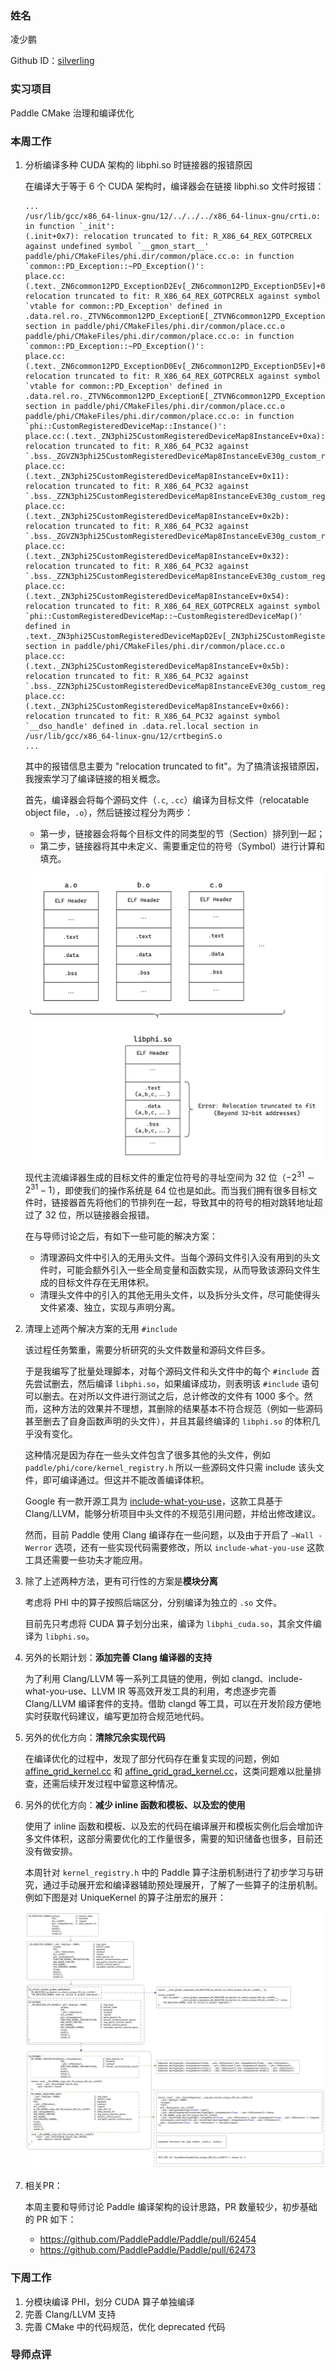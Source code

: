 ### 姓名

凌少鹏

Github ID：[silverling](https://github.com/silverling)

### 实习项目

Paddle CMake 治理和编译优化

### 本周工作

1. 分析编译多种 CUDA 架构的 libphi.so 时链接器的报错原因
   
   在编译大于等于 6 个 CUDA 架构时，编译器会在链接 libphi.so 文件时报错：
   ```
   ...
   /usr/lib/gcc/x86_64-linux-gnu/12/../../../x86_64-linux-gnu/crti.o: in function `_init':
   (.init+0x7): relocation truncated to fit: R_X86_64_REX_GOTPCRELX against undefined symbol `__gmon_start__'
   paddle/phi/CMakeFiles/phi.dir/common/place.cc.o: in function `common::PD_Exception::~PD_Exception()':
   place.cc:(.text._ZN6common12PD_ExceptionD2Ev[_ZN6common12PD_ExceptionD5Ev]+0xf): relocation truncated to fit: R_X86_64_REX_GOTPCRELX against symbol `vtable for common::PD_Exception' defined in .data.rel.ro._ZTVN6common12PD_ExceptionE[_ZTVN6common12PD_ExceptionE] section in paddle/phi/CMakeFiles/phi.dir/common/place.cc.o
   paddle/phi/CMakeFiles/phi.dir/common/place.cc.o: in function `common::PD_Exception::~PD_Exception()':
   place.cc:(.text._ZN6common12PD_ExceptionD0Ev[_ZN6common12PD_ExceptionD5Ev]+0xf): relocation truncated to fit: R_X86_64_REX_GOTPCRELX against symbol `vtable for common::PD_Exception' defined in .data.rel.ro._ZTVN6common12PD_ExceptionE[_ZTVN6common12PD_ExceptionE] section in paddle/phi/CMakeFiles/phi.dir/common/place.cc.o
   paddle/phi/CMakeFiles/phi.dir/common/place.cc.o: in function `phi::CustomRegisteredDeviceMap::Instance()':
   place.cc:(.text._ZN3phi25CustomRegisteredDeviceMap8InstanceEv+0xa): relocation truncated to fit: R_X86_64_PC32 against `.bss._ZGVZN3phi25CustomRegisteredDeviceMap8InstanceEvE30g_custom_registered_device_map'
   place.cc:(.text._ZN3phi25CustomRegisteredDeviceMap8InstanceEv+0x11): relocation truncated to fit: R_X86_64_PC32 against `.bss._ZZN3phi25CustomRegisteredDeviceMap8InstanceEvE30g_custom_registered_device_map'
   place.cc:(.text._ZN3phi25CustomRegisteredDeviceMap8InstanceEv+0x2b): relocation truncated to fit: R_X86_64_PC32 against `.bss._ZGVZN3phi25CustomRegisteredDeviceMap8InstanceEvE30g_custom_registered_device_map'
   place.cc:(.text._ZN3phi25CustomRegisteredDeviceMap8InstanceEv+0x32): relocation truncated to fit: R_X86_64_PC32 against `.bss._ZZN3phi25CustomRegisteredDeviceMap8InstanceEvE30g_custom_registered_device_map'
   place.cc:(.text._ZN3phi25CustomRegisteredDeviceMap8InstanceEv+0x54): relocation truncated to fit: R_X86_64_REX_GOTPCRELX against symbol `phi::CustomRegisteredDeviceMap::~CustomRegisteredDeviceMap()' defined in .text._ZN3phi25CustomRegisteredDeviceMapD2Ev[_ZN3phi25CustomRegisteredDeviceMapD5Ev] section in paddle/phi/CMakeFiles/phi.dir/common/place.cc.o
   place.cc:(.text._ZN3phi25CustomRegisteredDeviceMap8InstanceEv+0x5b): relocation truncated to fit: R_X86_64_PC32 against `.bss._ZZN3phi25CustomRegisteredDeviceMap8InstanceEvE30g_custom_registered_device_map'
   place.cc:(.text._ZN3phi25CustomRegisteredDeviceMap8InstanceEv+0x66): relocation truncated to fit: R_X86_64_PC32 against symbol `__dso_handle' defined in .data.rel.local section in /usr/lib/gcc/x86_64-linux-gnu/12/crtbeginS.o
   ...
   ```
   其中的报错信息主要为 "relocation truncated to fit"。为了搞清该报错原因，我搜索学习了编译链接的相关概念。
   
   首先，编译器会将每个源码文件（`.c`, `.cc`）编译为目标文件（relocatable object file，`.o`），然后链接过程分为两步：
   - 第一步，链接器会将每个目标文件的同类型的节（Section）排列到一起；
   - 第二步，链接器将其中未定义、需要重定位的符号（Symbol）进行计算和填充。

   ![Link Process](./assets/link_process.svg)
   
   现代主流编译器生成的目标文件的重定位符号的寻址空间为 32 位（$-2^{31} \sim 2^{31} - 1$），即使我们的操作系统是 64 位也是如此。而当我们拥有很多目标文件时，链接器首先将他们的节排列在一起，导致其中的符号的相对跳转地址超过了 32 位，所以链接器会报错。
  
   在与导师讨论之后，有如下一些可能的解决方案：
   - 清理源码文件中引入的无用头文件。当每个源码文件引入没有用到的头文件时，可能会额外引入一些全局变量和函数实现，从而导致该源码文件生成的目标文件存在无用体积。
   - 清理头文件中的引入的其他无用头文件，以及拆分头文件，尽可能使得头文件紧凑、独立，实现与声明分离。

2. 清理上述两个解决方案的无用 `#include`
   
   该过程任务繁重，需要分析研究的头文件数量和源码文件巨多。
   
   于是我编写了批量处理脚本，对每个源码文件和头文件中的每个 `#include` 首先尝试删去，然后编译 `libphi.so`，如果编译成功，则表明该 `#include` 语句可以删去。在对所以文件进行测试之后，总计修改的文件有 1000 多个。然而，这种方法的效果并不理想，其删除的结果基本不符合规范（例如一些源码甚至删去了自身函数声明的头文件），并且其最终编译的 `libphi.so` 的体积几乎没有变化。

   这种情况是因为存在一些头文件包含了很多其他的头文件，例如 `paddle/phi/core/kernel_registry.h` 所以一些源码文件只需 include 该头文件，即可编译通过。但这并不能改善编译体积。

   Google 有一款开源工具为 [include-what-you-use](https://github.com/include-what-you-use/include-what-you-use)，这款工具基于 Clang/LLVM，能够分析项目中头文件的不规范引用问题，并给出修改建议。

   然而，目前 Paddle 使用 Clang 编译存在一些问题，以及由于开启了 `—Wall -Werror` 选项，还有一些实现代码需要修改，所以 `include-what-you-use` 这款工具还需要一些功夫才能应用。

3. 除了上述两种方法，更有可行性的方案是**模块分离**

   考虑将 PHI 中的算子按照后端区分，分别编译为独立的 `.so` 文件。

   目前先只考虑将 CUDA 算子划分出来，编译为 `libphi_cuda.so`，其余文件编译为 `libphi.so`。

4. 另外的长期计划：**添加完善 Clang 编译器的支持**

   为了利用 Clang/LLVM 等一系列工具链的使用，例如 clangd、include-what-you-use、LLVM IR 等高效开发工具的利用，考虑逐步完善 Clang/LLVM 编译套件的支持。借助 clangd 等工具，可以在开发阶段方便地实时获取代码建议，编写更加符合规范地代码。
    
5. 另外的优化方向：**清除冗余实现代码**

   在编译优化的过程中，发现了部分代码存在重复实现的问题，例如 [affine_grid_kernel.cc](https://github.com/PaddlePaddle/Paddle/blob/1208cd3345113b21821accef9d31acd636b0f74a/paddle/phi/kernels/cpu/affine_grid_kernel.cc#L24C1-L43C3) 和 [affine_grid_grad_kernel.cc](https://github.com/PaddlePaddle/Paddle/blob/1208cd3345113b21821accef9d31acd636b0f74a/paddle/phi/kernels/cpu/affine_grid_grad_kernel.cc#L24C1-L43C3)，这类问题难以批量排查，还需后续开发过程中留意这种情况。

6. 另外的优化方向：**减少 inline 函数和模板、以及宏的使用**

   使用了 inline 函数和模板、以及宏的代码在编译展开和模板实例化后会增加许多文件体积，这部分需要优化的工作量很多，需要的知识储备也很多，目前还没有做安排。

   本周针对 `kernel_registry.h` 中的 Paddle 算子注册机制进行了初步学习与研究，通过手动展开宏和编译器辅助预处理展开，了解了一些算子的注册机制。例如下图是对 UniqueKernel 的算子注册宏的展开：

   ![PD_REGISTER_KERNEL](./assets/PD_REGISTER_KERNEL.jpg)

7. 相关PR：

   本周主要和导师讨论 Paddle 编译架构的设计思路，PR 数量较少，初步基础的 PR 如下：
   - https://github.com/PaddlePaddle/Paddle/pull/62454
   - https://github.com/PaddlePaddle/Paddle/pull/62473

### 下周工作

1. 分模块编译 PHI，划分 CUDA 算子单独编译
2. 完善 Clang/LLVM 支持
3. 完善 CMake 中的代码规范，优化 deprecated 代码

### 导师点评
